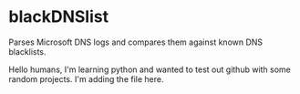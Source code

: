 # blackDNSlist
Parses Microsoft DNS logs and compares them against known DNS blacklists.

Hello humans,
I'm learning python and wanted to test out github with some random projects.
I'm adding the file here.
